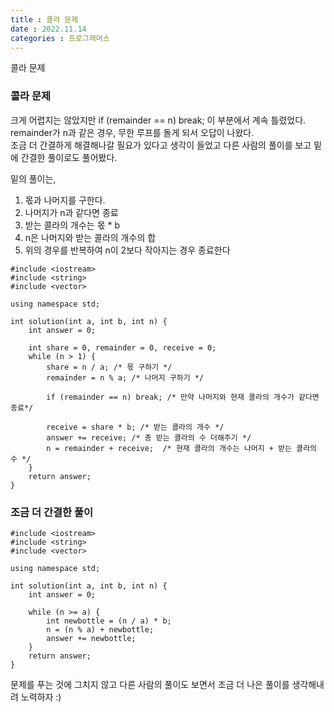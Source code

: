 ```yaml
---
title : 콜라 문제
date : 2022.11.14
categories : 프로그래머스
---
```


콜라 문제

### 콜라 문제

크게 어렵지는 않았지만 if (remainder == n) break; 이 부분에서 계속 틀렸었다.    
remainder가 n과 같은 경우, 무한 루프를 돌게 되서 오답이 나왔다.     
조금 더 간결하게 해결해나갈 필요가 있다고 생각이 들었고 다른 사람의 풀이를 보고 밑에 간결한 풀이로도 풀어봤다.      

밑의 풀이는,
1. 몫과 나머지를 구한다.
2. 나머지가 n과 같다면 종료
3. 받는 콜라의 개수는 몫 * b
4. n은 나머지와 받는 콜라의 개수의 합
5. 위의 경우를 반복하여 n이 2보다 작아지는 경우 종료한다

```
#include <iostream>
#include <string>
#include <vector>

using namespace std;

int solution(int a, int b, int n) {
    int answer = 0;
    
    int share = 0, remainder = 0, receive = 0;
    while (n > 1) {
        share = n / a; /* 몫 구하기 */
        remainder = n % a; /* 나머지 구하기 */
        
        if (remainder == n) break; /* 만약 나머지와 현재 콜라의 개수가 같다면 종료*/
        
        receive = share * b; /* 받는 콜라의 개수 */
        answer += receive; /* 총 받는 콜라의 수 더해주기 */
        n = remainder + receive;  /* 현재 콜라의 개수는 나머지 + 받는 콜라의 수 */
    }
    return answer;
}
```

### 조금 더 간결한 풀이
```
#include <iostream>
#include <string>
#include <vector>

using namespace std;

int solution(int a, int b, int n) {
    int answer = 0;
    
    while (n >= a) {
        int newbottle = (n / a) * b;
        n = (n % a) + newbottle;
        answer += newbottle;
    }
    return answer;
}
```

문제를 푸는 것에 그치지 않고 다른 사람의 풀이도 보면서 조금 더 나은 풀이를 생각해내려 노력하자 :)